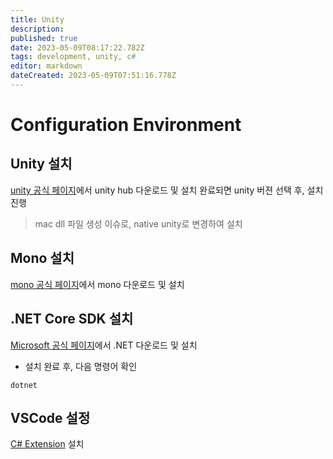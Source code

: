 ```yaml
---
title: Unity
description: 
published: true
date: 2023-05-09T08:17:22.782Z
tags: development, unity, c#
editor: markdown
dateCreated: 2023-05-09T07:51:16.778Z
---
```


# Configuration Environment
## Unity 설치
[unity 공식 페이지](https://unity.com/kr/download)에서 unity hub 다운로드 및 설치
완료되면 unity 버젼 선택 후, 설치 진행

> mac dll 파일 생성 이슈로, native unity로 변경하여 설치

## Mono 설치
[mono 공식 페이지](https://www.mono-project.com/download/stable/)에서 mono 다운로드 및 설치

## .NET Core SDK 설치
[Microsoft 공식 페이지](https://dotnet.microsoft.com/en-us/download/dotnet/6.0)에서 .NET 다운로드 및 설치

- 설치 완료 후, 다음 명령어 확인
```shell
dotnet
```

## VSCode 설정
[C# Extension](https://marketplace.visualstudio.com/items?itemName=ms-dotnettools.csharp) 설치

